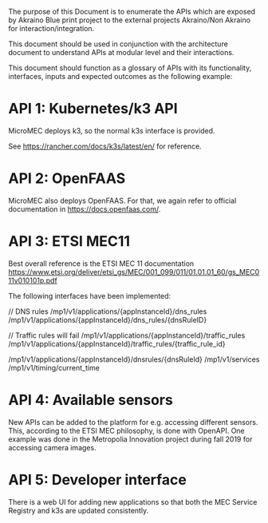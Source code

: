 The purpose of this Document is to enumerate the APIs which are exposed by Akraino Blue print project to the external projects Akraino/Non Akraino for interaction/integration.

This document should be used in conjunction with the architecture document to understand APIs at  modular level and their interactions.

This document should function as a glossary of APIs with its functionality, interfaces, inputs and expected outcomes as the following example:

# API 1: Kubernetes/k3 API

MicroMEC deploys k3, so the normal k3s interface is provided.

See https://rancher.com/docs/k3s/latest/en/ for reference.


# API 2: OpenFAAS

MicroMEC also deploys OpenFAAS. For that, we again refer to official documentation in https://docs.openfaas.com/.


# API 3: ETSI MEC11

Best overall reference is the ETSI MEC 11 documentation https://www.etsi.org/deliver/etsi_gs/MEC/001_099/011/01.01.01_60/gs_MEC011v010101p.pdf

The following interfaces have been implemented:

// DNS rules
/mp1/v1/applications/{appInstanceId}/dns_rules
/mp1/v1/applications/{appInstanceId}/dns_rules/{dnsRuleID}

// Traffic rules will fail
/mp1/v1/applications/{appInstanceId}/traffic_rules
/mp1/v1/applications/{appInstanceId}/traffic_rules/{traffic_rule_id}

/mp1/v1/applications/{appInstanceId}/dnsrules/{dnsRuleId}
/mp1/v1/services
/mp1/v1/timing/current_time


# API 4: Available sensors

New APIs can be added to the platform for e.g. accessing different sensors. This, according to the ETSI MEC philosophy, is done with OpenAPI. One example was done in the Metropolia Innovation project during fall 2019 for accessing camera images.


# API 5: Developer interface

There is a web UI for adding new applications so that both the MEC Service Registry and k3s are updated consistently.

